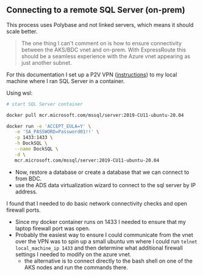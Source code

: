 

## Connecting to a remote SQL Server (on-prem)

This process uses Polybase and not linked servers, which means it should scale better.  

>The one thing I can't comment on is how to ensure connectivity between the AKS/BDC vnet and on-prem.  With ExpressRoute this should be a seamless experience with the Azure vnet appearing as just another subnet.  

For this documentation I set up a P2V VPN ([instructions](https://github.com/davew-msft/azure-P2S-vpn-automation)) to my local machine where I ran SQL Server in a container.  

Using wsl:

```bash
# start SQL Server container

docker pull mcr.microsoft.com/mssql/server:2019-CU11-ubuntu-20.04

docker run -e 'ACCEPT_EULA=Y' \
   -e 'SA_PASSWORD=Password01!!' \
   -p 1433:1433 \
   -h DockSQL \
   --name DockSQL \
   -d \
   mcr.microsoft.com/mssql/server:2019-CU11-ubuntu-20.04


```

* Now, restore a database or create a database that we can connect to from BDC.
* use the ADS data virtualization wizard to connect to the sql server by IP address.  

I found that I needed to do basic network connectivity checks and open firewall ports.  

  * Since my docker container runs on 1433 I needed to ensure that my laptop firewall port was open.  
  * Probably the easiest way to ensure I could communicate from the vnet over the VPN was to spin up a small ubuntu vm where I could run `telnet local_machine_ip 1433` and then determine what additional firewall settings I needed to modify on the azure vnet.  
    * the alternative is to connect directly to the bash shell on one of the AKS nodes and run the commands there.  

